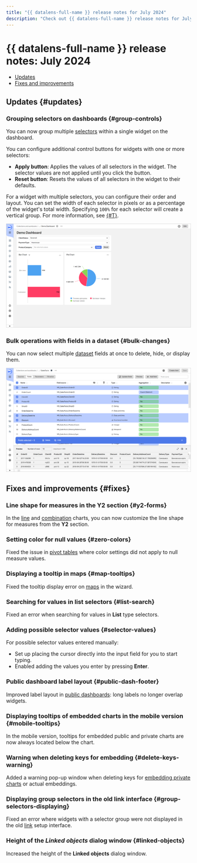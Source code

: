 ```yaml
---
title: "{{ datalens-full-name }} release notes for July 2024"
description: "Check out {{ datalens-full-name }} release notes for July 2024."
---
```


# {{ datalens-full-name }} release notes: July 2024

* [Updates](#updates)
* [Fixes and improvements](#fixes)

## Updates {#updates}



### Grouping selectors on dashboards {#group-controls}

You can now group multiple [selectors](../dashboard/selector.md) within a single widget on the dashboard.

You can configure additional control buttons for widgets with one or more selectors:

* **Apply button**: Applies the values of all selectors in the widget. The selector values are not applied until you click the button.
* **Reset button**: Resets the values of all selectors in the widget to their defaults.

For a widget with multiple selectors, you can configure their order and layout. You can set the width of each selector in pixels or as a percentage of the widget's total width. Specifying `100%` for each selector will create a vertical group. For more information, see [{#T}](../operations/dashboard/add-selector.md).

![screenshot](../../_assets/datalens/dashboard/dashboard-group-selectors.svg)


### Bulk operations with fields in a dataset {#bulk-changes}

You can now select multiple [dataset](../concepts/dataset/index.md) fields at once to delete, hide, or display them.

![screenshot](../../_assets/datalens/dataset/dataset-fields-bulk-changes.svg)

## Fixes and improvements {#fixes}

### Line shape for measures in the Y2 section {#y2-forms}

In the [line](../visualization-ref/line-chart.md) and [combination](../visualization-ref/combined-chart.md) charts, you can now customize the line shape for measures from the **Y2** section.

### Setting color for null values {#zero-colors}

Fixed the issue in [pivot tables](../visualization-ref/pivot-table-chart.md) where color settings did not apply to null measure values.

### Displaying a tooltip in maps {#map-tooltips}

Fixed the tooltip display error on [maps](../visualization-ref/map-chart.md) in the wizard.

### Searching for values in list selectors {#list-search}

Fixed an error when searching for values ​​in **List** type selectors.

### Adding possible selector values {#selector-values}

For possible selector values ​​entered manually:

* Set up placing the cursor directly into the input field for you to start typing.
* Enabled adding the values you enter by pressing **Enter**.


### Public dashboard label layout {#public-dash-footer}

Improved label layout in [public dashboards](../concepts/datalens-public.md): long labels no longer overlap widgets.

### Displaying tooltips of embedded charts in the mobile version {#mobile-tooltips}

In the mobile version, tooltips for embedded public and private charts are now always located below the chart.

### Warning when deleting keys for embedding {#delete-keys-warning}

Added a warning pop-up window when deleting keys for [embedding private charts](../security/private-embedded-objects.md) or actual embeddings.

### Displaying group selectors in the old link interface {#group-selectors-displaying}

Fixed an error where widgets with a selector group were not displayed in the old [link](../dashboard/link.md) setup interface.



### Height of the _Linked objects_ dialog window {#linked-objects}

Increased the height of the **Linked objects** dialog window.
